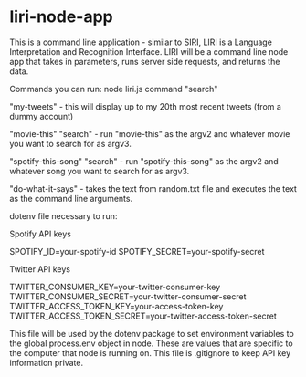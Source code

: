 # liri-node-app

This is a command line application - similar to SIRI, LIRI is a Language Interpretation and Recognition Interface. LIRI will be a command line node app that takes in parameters, runs server side requests, and returns the data.

Commands you can run:  node liri.js command "search"

"my-tweets" - this will display up to my 20th most recent tweets (from a dummy account)

"movie-this" "search" - run "movie-this" as the argv2 and whatever movie you want to search for as argv3.  

"spotify-this-song" "search" - run "spotify-this-song" as the argv2 and whatever song you want to search for as argv3.  

"do-what-it-says" - takes the text from random.txt file and executes the text as the command line arguments.


dotenv file necessary to run:

Spotify API keys

SPOTIFY_ID=your-spotify-id
SPOTIFY_SECRET=your-spotify-secret

Twitter API keys

TWITTER_CONSUMER_KEY=your-twitter-consumer-key
TWITTER_CONSUMER_SECRET=your-twitter-consumer-secret
TWITTER_ACCESS_TOKEN_KEY=your-access-token-key
TWITTER_ACCESS_TOKEN_SECRET=your-twitter-access-token-secret

This file will be used by the dotenv package to set environment variables to the global process.env object in node. These are values that are specific to the computer that node is running on. This file is .gitignore to keep API key information private.
